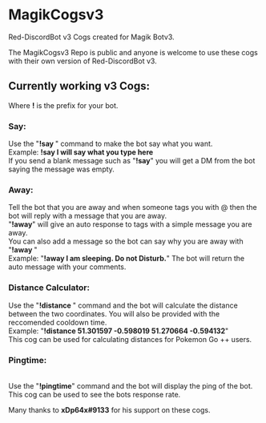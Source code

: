 <h1>MagikCogsv3</h1>
Red-DiscordBot v3 Cogs created for Magik Botv3.

The MagikCogsv3 Repo is public and anyone is welcome to use these cogs with their own version of Red-DiscordBot v3.

<h2>Currently working v3 Cogs:</h2>

Where <b>!</b> is the prefix for your bot.

<h3><b>Say:</b><br></h3>
Use the "<b>!say <text></b>" command to make the bot say what you want.<br>
  Example: <b>!say I will say what you type here</b><br>
  If you send a blank message such as "<b>!say</b>" you will get a DM from the bot saying the message was empty.

<h3><b>Away:</b><br></h3>
Tell the bot that you are away and when someone tags you with @ then the bot will reply with a message that you are away.<br> 
"<b>!away</b>" will give an auto response to tags with a simple message you are away. <br>
You can also add a message so the bot can say why you are away with "<b>!away <message></b>"<br>
Example: "<b>!away I am sleeping. Do not Disturb.</b>" The bot will return the auto message with your comments. <p>
  
<h3><b>Distance Calculator:</b><br></h3>
Use the "<b>!distance <coords></b>" command and the bot will calculate the distance between the two coordinates. You will also be provided with the reccomended cooldown time.<br>
Example: "<b>!distance 51.301597 -0.598019 51.270664 -0.594132</b>"<br>
This cog can be used for calculating distances for Pokemon Go ++ users. <p>
  
<h3><b>Pingtime:</b></h3><br>
Use the "<b>!pingtime</b>" command and the bot will display the ping of the bot.
This cog can be used to see the bots response rate.
  
Many   thanks to <b>xDp64x#9133</b> for his support on these cogs. 
  
  
